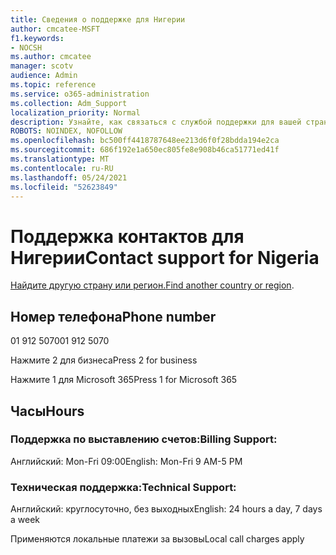 ```yaml
---
title: Сведения о поддержке для Нигерии
author: cmcatee-MSFT
f1.keywords:
- NOCSH
ms.author: cmcatee
manager: scotv
audience: Admin
ms.topic: reference
ms.service: o365-administration
ms.collection: Adm_Support
localization_priority: Normal
description: Узнайте, как связаться с службой поддержки для вашей страны или региона.
ROBOTS: NOINDEX, NOFOLLOW
ms.openlocfilehash: bc500ff4418787648ee213d6f0f28bdda194e2ca
ms.sourcegitcommit: 686f192e1a650ec805fe8e908b46ca51771ed41f
ms.translationtype: MT
ms.contentlocale: ru-RU
ms.lasthandoff: 05/24/2021
ms.locfileid: "52623849"
---
```

# <a name="contact-support-for-nigeria"></a><span data-ttu-id="c2089-103">Поддержка контактов для Нигерии</span><span class="sxs-lookup"><span data-stu-id="c2089-103">Contact support for Nigeria</span></span>

<span data-ttu-id="c2089-104">[Найдите другую страну или регион.](../../business-video/get-help-support.md)</span><span class="sxs-lookup"><span data-stu-id="c2089-104">[Find another country or region](../../business-video/get-help-support.md).</span></span>

## <a name="phone-number"></a><span data-ttu-id="c2089-105">Номер телефона</span><span class="sxs-lookup"><span data-stu-id="c2089-105">Phone number</span></span>
<span data-ttu-id="c2089-106">01 912 5070</span><span class="sxs-lookup"><span data-stu-id="c2089-106">01 912 5070</span></span>

<span data-ttu-id="c2089-107">Нажмите 2 для бизнеса</span><span class="sxs-lookup"><span data-stu-id="c2089-107">Press 2 for business</span></span>

<span data-ttu-id="c2089-108">Нажмите 1 для Microsoft 365</span><span class="sxs-lookup"><span data-stu-id="c2089-108">Press 1 for Microsoft 365</span></span>

## <a name="hours"></a><span data-ttu-id="c2089-109">Часы</span><span class="sxs-lookup"><span data-stu-id="c2089-109">Hours</span></span>
### <a name="billing-support"></a><span data-ttu-id="c2089-110">Поддержка по выставлению счетов:</span><span class="sxs-lookup"><span data-stu-id="c2089-110">Billing Support:</span></span>

<span data-ttu-id="c2089-111">Английский: Mon-Fri 09:00</span><span class="sxs-lookup"><span data-stu-id="c2089-111">English: Mon-Fri 9 AM-5 PM</span></span>

### <a name="technical-support"></a><span data-ttu-id="c2089-112">Техническая поддержка:</span><span class="sxs-lookup"><span data-stu-id="c2089-112">Technical Support:</span></span>

<span data-ttu-id="c2089-113">Английский: круглосуточно, без выходных</span><span class="sxs-lookup"><span data-stu-id="c2089-113">English: 24 hours a day, 7 days a week</span></span>

<span data-ttu-id="c2089-114">Применяются локальные платежи за вызовы</span><span class="sxs-lookup"><span data-stu-id="c2089-114">Local call charges apply</span></span>
